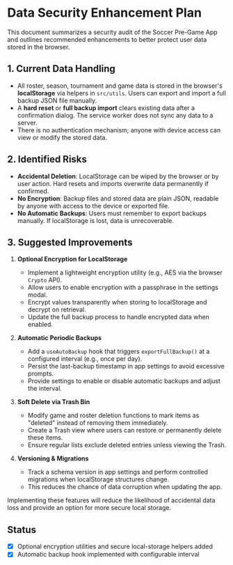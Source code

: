 # Data Security Enhancement Plan

This document summarizes a security audit of the Soccer Pre-Game App and outlines recommended enhancements to better protect user data stored in the browser.

## 1. Current Data Handling

- All roster, season, tournament and game data is stored in the browser's **localStorage** via helpers in `src/utils`. Users can export and import a full backup JSON file manually.
- A **hard reset** or **full backup import** clears existing data after a confirmation dialog. The service worker does not sync any data to a server.
- There is no authentication mechanism; anyone with device access can view or modify the stored data.

## 2. Identified Risks

- **Accidental Deletion**: LocalStorage can be wiped by the browser or by user action. Hard resets and imports overwrite data permanently if confirmed.
- **No Encryption**: Backup files and stored data are plain JSON, readable by anyone with access to the device or exported file.
- **No Automatic Backups**: Users must remember to export backups manually. If localStorage is lost, data is unrecoverable.

## 3. Suggested Improvements

1. **Optional Encryption for LocalStorage**
   - Implement a lightweight encryption utility (e.g., AES via the browser `Crypto` API).
   - Allow users to enable encryption with a passphrase in the settings modal.
   - Encrypt values transparently when storing to localStorage and decrypt on retrieval.
   - Update the full backup process to handle encrypted data when enabled.

2. **Automatic Periodic Backups**
   - Add a `useAutoBackup` hook that triggers `exportFullBackup()` at a configured interval (e.g., once per day).
   - Persist the last-backup timestamp in app settings to avoid excessive prompts.
   - Provide settings to enable or disable automatic backups and adjust the interval.

3. **Soft Delete via Trash Bin**
   - Modify game and roster deletion functions to mark items as "deleted" instead of removing them immediately.
   - Create a Trash view where users can restore or permanently delete these items.
   - Ensure regular lists exclude deleted entries unless viewing the Trash.

4. **Versioning & Migrations**
   - Track a schema version in app settings and perform controlled migrations when localStorage structures change.
   - This reduces the chance of data corruption when updating the app.

Implementing these features will reduce the likelihood of accidental data loss and provide an option for more secure local storage.

## Status
- [x] Optional encryption utilities and secure local-storage helpers added
- [x] Automatic backup hook implemented with configurable interval
